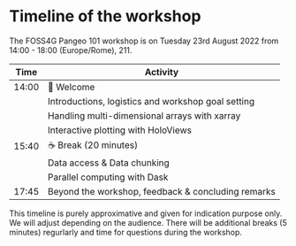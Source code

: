 # Timeline of the workshop

The FOSS4G Pangeo 101 workshop is on Tuesday 23rd August 2022 from 14:00 - 18:00 (Europe/Rome), 211.

| Time | Activity | 
| ---- | -------- | 
| 14:00  | 👋 Welcome | 
|  | Introductions, logistics and workshop goal setting |
|  | Handling multi-dimensional arrays with xarray |
|  | Interactive plotting with HoloViews |
| 15:40  | ☕️ Break (20 minutes)|
|  | Data access & Data chunking |
|  | Parallel computing with Dask |
| 17:45 | Beyond the workshop, feedback & concluding remarks |

This timeline is purely approximative and given for indication purpose only. We will adjust depending on the audience.
There will be additional breaks (5 minutes) regurlarly and time for questions during the workshop.

